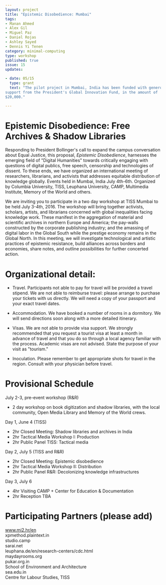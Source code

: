 ```yaml
---
layout: project
title: "Epistemic Disobedience: Mumbai"
tags:
- Manan Ahmed
- Alex Gil
- Miguel Paz
- Daniel Rojas
- Ashley Sayed
- Dennis Yi Tenen
category: minimal-computing
type: workshop
published: true
issue: 15
updates:

- date: 05/15
  type: grant
  text: "The pilot project in Mumbai, India has been funded with generous
support from the President's Global Innovation Fund, in the amount of
$20,000."

---
```


Epistemic Disobedience: Free Archives & Shadow Libraries
========================================================

Responding to President Bollinger's call to expand the campus conversation
about Equal Justice, this proposal, *Epistemic Disobedience*, harnesses the
emerging field of "Digital Humanities" towards critically engaging with
questions of digital publics, free speech, censorship and technologies of
dissent. To these ends, we have organized an international meeting of
researchers, librarians, and activists that addresses equitable distribution
of knowledge globally. Events held in Mumbai, India July 4th-6th. Organized by
Columbia University, TISS, Leuphana University, CAMP, Multimedia Institute,
Memory of the World and others.

We are inviting you to participate in a two day workshop at TISS Mumbai to be
held July 3-4th, 2016. The workshop will bring together activists, scholars,
artists, and librarians concerned with global inequalities facing knowledge
work. These manifest in the aggregation of material and scientific archives in
northern Europe and America; the pay-walls constructed by the corporate
publishing industry; and the amassing of digital labor in the Global South
while the prestige economy remains in the Global North. In this meeting, we
will investigate technological and artistic practices of epistemic resistance,
build alliances across borders and economies, share notes, and outline
possibilities for further concerted action.


Organizational detail:
========================================================

- Travel. Participants not able to pay for travel will be provided a travel
  stipend. We are not able to reimburse travel: please arrange to purchase
your tickets with us directly. We will need a copy of your passport and your
exact travel dates.

- Accommodation. We have booked a number of rooms in a dormitory. We will send
  directions soon along with a more detailed itinerary.

- Visas. We are not able to provide visa support. We strongly recommended that
  you request a tourist visa at least a month in advance of travel and that
you do so through a local agency familiar with the process. Academic visas are
not advised. State the purpose of your visit as "tourism."

- Inoculation. Please remember to get appropriate shots for travel in the
  region. Consult with your physician before travel.


Provisional Schedule
========================================================

July 2-3, pre-event workshop (R&R)

- 2 day workshop on book digitization and shadow libraries, with the local
  community, Open Media Library and Memory of the World crews.

Day 1, June 4 (TISS)

- 2hr Closed Meeting: Shadow libraries and archives in India
- 2hr Tactical Media Workshop I: Production
- 2hr Public Panel TISS: Tactical media

Day 2, July 5 (TISS and R&R)

- 2hr Closed Meeting: Epistemic disobedience
- 2hr Tactical Media Workshop II: Distribution
- 2hr Public Panel R&R: Decolonizing knowledge infrastructures

Day 3, July 6

- 4hr Visiting CAMP + Center for Education & Documentation
- 2hr Reception TBA


Participating Partners (please add)
========================================================

www.mi2.hr/en  
xpmethod.plaintext.in  
studio.camp  
sarai.net  
leuphana.de/en/research-centers/cdc.html  
maydayrooms.org  
pukar.org.in  
School of Environment and Architecture  
sea.edu.in  
Centre for Labour Studies, TISS  

